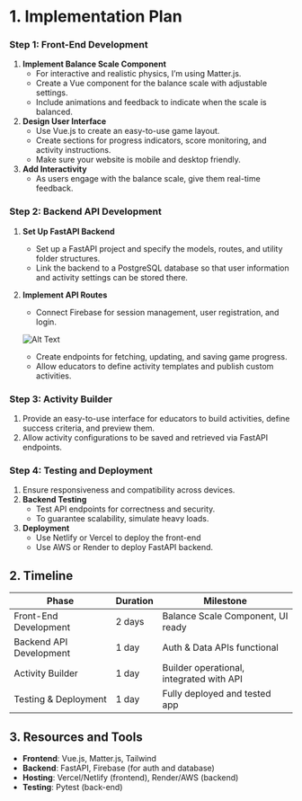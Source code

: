 # **1. Implementation Plan**

### **Step 1: Front-End Development**

1. **Implement Balance Scale Component**
    - For interactive and realistic physics, I’m using Matter.js.
    - Create a Vue component for the balance scale with adjustable settings.
    - Include animations and feedback to indicate when the scale is balanced.
2. **Design User Interface**
    - Use Vue.js to create an easy-to-use game layout.
    - Create sections for progress indicators, score monitoring, and activity instructions.
    - Make sure your website is mobile and desktop friendly.
3. **Add Interactivity**
    - As users engage with the balance scale, give them real-time feedback.
    

### **Step 2: Backend API Development**

1. **Set Up FastAPI Backend**
    - Set up a FastAPI project and specify the models, routes, and utility folder structures.
    - Link the backend to a PostgreSQL database so that user information and activity settings can be stored there.
2. **Implement API Routes**
    - Connect Firebase for session management, user registration, and login.
        
    ![Alt Text](https://viewer.diagrams.net/?border=0&tags=%7B%7D&lightbox=1&highlight=0000ff&edit=_blank&layers=1&nav=1&title=Balance_Scale.drawio#Uhttps%3A%2F%2Fdrive.google.com%2Fuc%3Fid%3D1VfywKA5dVA2R6W63jH4gW1ePXIuQ3w_r%26export%3Ddownload)
     
    - Create endpoints for fetching, updating, and saving game progress.
    - Allow educators to define activity templates and publish custom activities.

### **Step 3: Activity Builder**

1. Provide an easy-to-use interface for educators to build activities, define success criteria, and preview them.
2. Allow activity configurations to be saved and retrieved via FastAPI endpoints.

### **Step 4: Testing and Deployment**

1. Ensure responsiveness and compatibility across devices.
2. **Backend Testing**
    - Test API endpoints for correctness and security.
    - To guarantee scalability, simulate heavy loads.
3. **Deployment**
    - Use Netlify or Vercel to deploy the front-end
    - Use AWS or Render to deploy FastAPI backend.

## **2. Timeline**

| **Phase** | **Duration** | **Milestone** |
| --- | --- | --- |
| Front-End Development | 2 days | Balance Scale Component, UI ready |
| Backend API Development | 1 day | Auth & Data APIs functional |
| Activity Builder | 1 day | Builder operational, integrated with API |
| Testing & Deployment | 1 day | Fully deployed and tested app |

## **3. Resources and Tools**

- **Frontend**: Vue.js, Matter.js, Tailwind
- **Backend**: FastAPI, Firebase (for auth and database)
- **Hosting**: Vercel/Netlify (frontend), Render/AWS (backend)
- **Testing**: Pytest (back-end)
